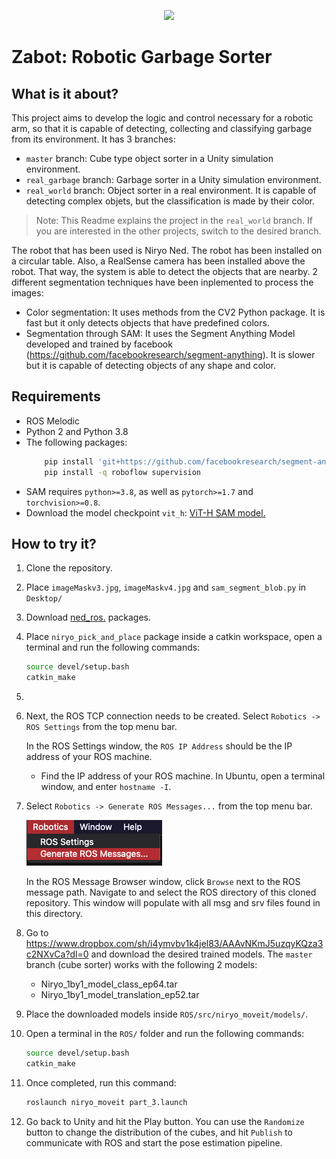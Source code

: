 <p align="center"><img src="zabotReal.gif"/></p>

# Zabot: Robotic Garbage Sorter

## What is it about?

This project aims to develop the logic and control necessary for a robotic arm, so that it is capable of detecting, collecting and classifying garbage from its environment. It has 3 branches:
    
   - `master` branch: Cube type object sorter in a Unity simulation environment.
   - `real_garbage` branch: Garbage sorter in a Unity simulation environment. 
   - `real_world` branch: Object sorter in a real environment. It is capable of detecting complex objets, but the classification is made by their color.
    
> Note: This Readme explains the project in the `real_world` branch. If you are interested in the other projects, switch to the desired branch.

The robot that has been used is Niryo Ned. The robot has been installed on a circular table. Also, a RealSense camera has been installed above the robot. That way, the system is able to detect the objects that are nearby. 2 different segmentation techniques have been inplemented to process the images:
  - Color segmentation: It uses methods from the CV2 Python package. It is fast but it only detects objects that have predefined colors.
  - Segmentation through SAM: It uses the Segment Anything Model developed and trained by facebook (https://github.com/facebookresearch/segment-anything). It is slower but it is capable of detecting objects of any shape and color.


## Requirements

  - ROS Melodic
  - Python 2 and Python 3.8
  - The following packages:
    ```bash
        pip install 'git+https://github.com/facebookresearch/segment-anything.git'
        pip install -q roboflow supervision
      ```
  - SAM requires `python>=3.8`, as well as `pytorch>=1.7` and `torchvision>=0.8`.
  - Download the model checkpoint `vit_h`: [ViT-H SAM model.](https://dl.fbaipublicfiles.com/segment_anything/sam_vit_h_4b8939.pth)
  
## How to try it?

1. Clone the repository.
2. Place `imageMaskv3.jpg`, `imageMaskv4.jpg` and `sam_segment_blob.py` in `Desktop/`
3. Download [ned_ros.](https://github.com/NiryoRobotics/ned_ros) packages.
4. Place `niryo_pick_and_place` package inside a catkin workspace, open a terminal and run the following commands:
    ```bash
    source devel/setup.bash
    catkin_make
    ```
5. 
6. Next, the ROS TCP connection needs to be created. Select `Robotics -> ROS Settings` from the top menu bar.

   In the ROS Settings window, the `ROS IP Address` should be the IP address of your ROS machine.

   - Find the IP address of your ROS machine. In Ubuntu, open a terminal window, and enter `hostname -I`.
5. Select `Robotics -> Generate ROS Messages...` from the top menu bar.

   ![](img/2_menu.png)

   In the ROS Message Browser window, click `Browse` next to the ROS message path. Navigate to and select the ROS directory of this cloned repository. This window will populate with all msg and srv files found in this directory.

6. Go to https://www.dropbox.com/sh/i4ymvbv1k4jel83/AAAvNKmJ5uzqyKQza3c2NXvCa?dl=0 and download the desired trained models. The `master` branch (cube sorter) works with the following 2 models:
    - Niryo_1by1_model_class_ep64.tar
    - Niryo_1by1_model_translation_ep52.tar
    
7. Place the downloaded models inside `ROS/src/niryo_moveit/models/`.
8. Open a terminal in the `ROS/` folder and run the following commands:
    ```bash
    source devel/setup.bash
    catkin_make
    ```
9. Once completed, run this command: 
    ```bash
    roslaunch niryo_moveit part_3.launch
    ```
10. Go back to Unity and hit the Play button. You can use the `Randomize` button to change the distribution of the cubes, and hit `Publish` to communicate with ROS and start the pose estimation pipeline.
